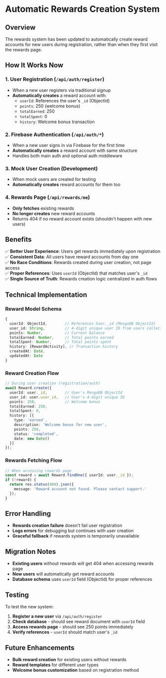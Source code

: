 # Automatic Rewards Creation System

## Overview

The rewards system has been updated to automatically create reward accounts for new users during registration, rather than when they first visit the rewards page.

## How It Works Now

### 1. **User Registration** (`/api/auth/register`)
- When a new user registers via traditional signup
- **Automatically creates** a reward account with:
  - `userId`: References the user's `_id` (ObjectId)
  - `points`: 250 (welcome bonus)
  - `totalEarned`: 250
  - `totalSpent`: 0
  - `history`: Welcome bonus transaction

### 2. **Firebase Authentication** (`/api/auth/*`)
- When a new user signs in via Firebase for the first time
- **Automatically creates** a reward account with same structure
- Handles both main auth and optional auth middleware

### 3. **Mock User Creation** (Development)
- When mock users are created for testing
- **Automatically creates** reward accounts for them too

### 4. **Rewards Page** (`/api/rewards/me`)
- **Only fetches** existing rewards
- **No longer creates** new reward accounts
- Returns 404 if no reward account exists (shouldn't happen with new users)

## Benefits

✅ **Better User Experience**: Users get rewards immediately upon registration  
✅ **Consistent Data**: All users have reward accounts from day one  
✅ **No Race Conditions**: Rewards created during user creation, not page access  
✅ **Proper References**: Uses `userId` (ObjectId) that matches user's `_id`  
✅ **Single Source of Truth**: Rewards creation logic centralized in auth flows  

## Technical Implementation

### Reward Model Schema
```typescript
{
  userId: ObjectId,        // References User._id (MongoDB ObjectId)
  user_id: String,         // 4-digit unique user ID from users collection
  points: Number,          // Current balance
  totalEarned: Number,     // Total points earned
  totalSpent: Number,      // Total points spent
  history: [RewardActivity], // Transaction history
  createdAt: Date,
  updatedAt: Date
}
```

### Reward Creation Flow
```typescript
// During user creation (registration/auth)
await Reward.create({
  userId: user._id,        // User's MongoDB ObjectId
  user_id: user.user_id,   // User's 4-digit unique ID
  points: 250,             // Welcome bonus
  totalEarned: 250,
  totalSpent: 0,
  history: [{
    type: 'earned',
    description: 'Welcome bonus for new user',
    points: 250,
    status: 'completed',
    date: new Date()
  }]
});
```

### Rewards Fetching Flow
```typescript
// When accessing rewards page
const reward = await Reward.findOne({ userId: user._id });
if (!reward) {
  return res.status(404).json({ 
    message: 'Reward account not found. Please contact support.' 
  });
}
```

## Error Handling

- **Rewards creation failure** doesn't fail user registration
- **Logs errors** for debugging but continues with user creation
- **Graceful fallback** if rewards system is temporarily unavailable

## Migration Notes

- **Existing users** without rewards will get 404 when accessing rewards page
- **New users** will automatically get reward accounts
- **Database schema** uses `userId` field (ObjectId) for proper references

## Testing

To test the new system:

1. **Register a new user** via `/api/auth/register`
2. **Check database** - should see reward document with `userId` field
3. **Access rewards page** - should see 250 points immediately
4. **Verify references** - `userId` should match user's `_id`

## Future Enhancements

- **Bulk reward creation** for existing users without rewards
- **Reward templates** for different user types
- **Welcome bonus customization** based on registration method
